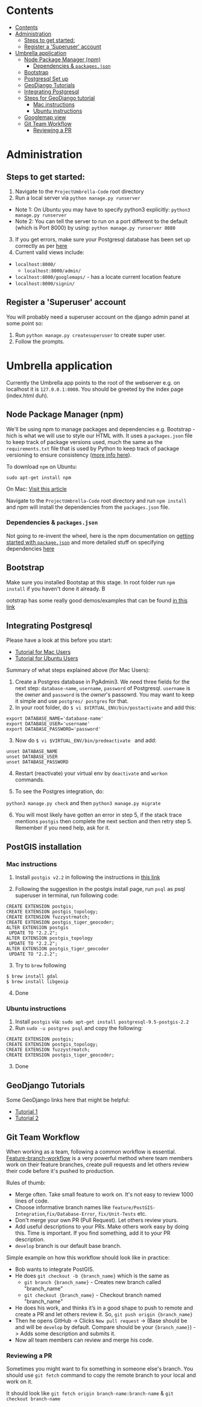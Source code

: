 # Contents

<!-- TOC depthFrom:1 depthTo:6 withLinks:1 updateOnSave:1 orderedList:0 -->

- [Contents](#contents)
- [Administration](#administration)
	- [Steps to get started:](#steps-to-get-started)
	- [Register a 'Superuser' account](#register-a-superuser-account)
- [Umbrella application](#umbrella-application)
	- [Node Package Manager (npm)](#node-package-manager-npm)
		- [Dependencies & `packages.json`](#dependencies-packagesjson)
	- [Bootstrap](#bootstrap)
	- [Postgresql Set up](#postgresql-set-up)
	- [GeoDjango Tutorials](#geodjango-tutorials)
	- [Integrating Postgresql](#integrating-postgresql)
	- [Steps for GeoDjango tutorial](#steps-for-geodjango-tutorial)
		- [Mac instructions](#mac-instructions)
		- [Ubuntu instructions](#ubuntu-instructions)
	- [Googlemap view](#googlemap-view)
	- [Git Team Workflow](#git-team-workflow)
		- [Reviewing a PR](#reviewing-a-pr)

<!-- /TOC -->

# Administration
## Steps to get started:
1. Navigate to the `ProjectUmbrella-Code` root directory
2. Run a local server via `python manage.py runserver`
  - Note 1: On Ubuntu you may have to specify python3 explicitly: `python3 manage.py runserver`
  - Note 2: You can tell the server to run on a port different to the default (which is Port 8000) by using: `python manage.py runserver 8080`
3. If you get errors, make sure your Postgresql database has been set up correctly as per [here](#postgresql-set-up)
4. Current valid views include:
  - `localhost:8000/`
	- `localhost:8000/admin/`
  - `localhost:8000/googlemaps/` - has a locate current location feature
  - `localhost:8000/signin/`

## Register a 'Superuser' account
You will probably need a superuser account on the django admin panel at some point so:
1. Run `python manage.py createsuperuser` to create super user.
2. Follow the prompts.

# Umbrella application
Currently the Umbrella app points to the root of the webserver e.g. on localhost it is `127.0.0.1:8000`. You should be greeted by the index page (index.html duh).

## Node Package Manager (npm)
We'll be using npm to manage packages and dependencies e.g. Bootstrap - hich is what we will use to style our HTML with.
It uses a `packages.json` file to keep track of package versions used, much the same as the `requirements.txt` file that is used by Python to keep track of package versioning to ensure consistency ([more info here](https://pip.readthedocs.io/en/1.1/requirements.html)).

To download `npm` on Ubuntu:
```
sudo apt-get install npm
```
On Mac: [Visit this article](http://blog.teamtreehouse.com/install-node-js-npm-mac)

Navigate to the `ProjectUmbrella-Code` root directory and run `npm install` and npm will install the dependencies from the `packages.json` file.

### Dependencies & `packages.json`
Not going to re-invent the wheel, here is the npm documentation on [getting started with `package.json`](https://docs.npmjs.com/getting-started/using-a-package.json) and more detailed stuff on specifying dependencies [here](https://docs.npmjs.com/files/package.json)

## Bootstrap
Make sure you installed Bootstap at this stage. In root folder run `npm install` if you haven't done it already. B

ootstrap has some really good demos/examples that can be found [in this link](http://getbootstrap.com/css/)



## Integrating Postgresql
Please have a look at this before you start:

* [Tutorial for Mac Users](http://www.marinamele.com/taskbuster-django-tutorial/install-and-configure-posgresql-for-django#create-database)
* [Tutorial for Ubuntu Users](https://www.digitalocean.com/community/tutorials/how-to-use-postgresql-with-your-django-application-on-ubuntu-14-04)

Summary of what steps explained above (for Mac Users):

1. Create a Postgres database in PgAdmin3. We need three fields for the next step: `database-name`, `username`, `password` of Postgresql. `username` is the _owner_ and `password` is the _owner_'s passowrd. You may want to keep it simple and use `postgres/ postgres` for that.
2. In your root folder, do `$ vi $VIRTUAL_ENV/bin/postactivate` and add this:

```
export DATABASE_NAME='database-name'
export DATABASE_USER='username'
export DATABASE_PASSWORD='password'
```

3. Now do `$ vi $VIRTUAL_ENV/bin/predeactivate ` and add:

```
unset DATABASE_NAME
unset DATABASE_USER
unset DATABASE_PASSWORD
```

4. Restart (reactivate) your virtual env by `deactivate` and `workon` commands.  

5. To see the Postgres integration, do:

`python3 manage.py check` and then
`python3 manage.py migrate`

6. You will most likely have gotten an error in step 5, if the stack trace mentions `postgis` then complete the next section and then retry step 5. Remember if you need help, ask for it.


## PostGIS installation
### Mac instructions
1. Install `postgis v2.2` in following the instructions in [this link](http://postgis.net/install/)

2. Following the suggestion in the postgis install page, run `psql` as psql superuser in terminal, run following code:
```
CREATE EXTENSION postgis;
CREATE EXTENSION postgis_topology;
CREATE EXTENSION fuzzystrmatch;
CREATE EXTENSION postgis_tiger_geocoder;
ALTER EXTENSION postgis
 UPDATE TO "2.2.2";
ALTER EXTENSION postgis_topology
 UPDATE TO "2.2.2";
ALTER EXTENSION postgis_tiger_geocoder
 UPDATE TO "2.2.2";
```
3. Try to `brew` following
```
$ brew install gdal
$ brew install libgeoip
```
4. Done

### Ubuntu instructions
1. Install `postgis` via: `sudo apt-get install postgresql-9.5-postgis-2.2`
2. Run `sudo -u postgres psql` and copy the following:
```
CREATE EXTENSION postgis;
CREATE EXTENSION postgis_topology;
CREATE EXTENSION fuzzystrmatch;
CREATE EXTENSION postgis_tiger_geocoder;
```
3. Done

## GeoDjango Tutorials

Some GeoDjango links here that might be helpful:

* [Tutorial 1](http://invisibleroads.com/tutorials/geodjango-googlemaps-build.html)
* [Tutorial 2](https://docs.djangoproject.com/en/1.10/ref/contrib/gis/tutorial/)

## Git Team Workflow
When working as a team, following a common workflow is essential. [Feature-branch-workflow](https://www.atlassian.com/git/tutorials/comparing-workflows/feature-branch-workflow/) is a very powerful method where team members work on their feature branches, create pull requests and let others review their code before it's pushed to production.

Rules of thumb:

- Merge often. Take small feature to work on. It's not easy to review 1000 lines of code.
- Choose informative branch names like `feature/PostGIS-Integration`,`fix/Database-Error`, `fix/Unit-Tests` etc.
- Don't merge your own PR (Pull Request). Let others review yours.
- Add useful descriptions to your PRs. Make others work easy by doing this. Time is important. If you find something, add it to your PR description.
- `develop` branch is our default base branch.

Simple example on how this workflow should look like in practice:

- Bob wants to integrate PostGIS.
- He does `git checkout -b {branch_name}` which is the same as
 	- `git branch {branch_name}` - Creates new branch called "branch_name"
	- `git checkout {branch_name}` - Checkout branch named "branch_name"
- He does his work, and thinks it’s in a good shape to push to remote and create a PR and let others review it. So, `git push origin {branch_name}`
- Then he opens GitHub -> Clicks `New pull request` -> (Base should be and will be `develop` by default. Compare should be your `{branch_name}`) -> Adds some description and submits it.
- Now all team members can review and merge his code.

### Reviewing a PR

Sometimes you might want to fix something in someone else's branch. You should use `git fetch` command to copy the remote branch to your local and work on it.

It should look like `git fetch origin branch-name:branch-name` & `git checkout branch-name`
